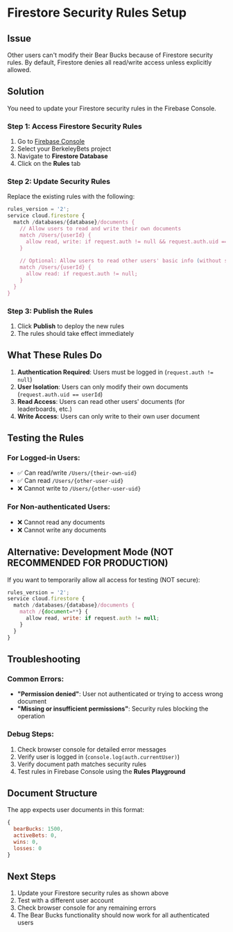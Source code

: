 # Firestore Security Rules Setup

## Issue
Other users can't modify their Bear Bucks because of Firestore security rules. By default, Firestore denies all read/write access unless explicitly allowed.

## Solution
You need to update your Firestore security rules in the Firebase Console.

### Step 1: Access Firestore Security Rules
1. Go to [Firebase Console](https://console.firebase.google.com)
2. Select your BerkeleyBets project
3. Navigate to **Firestore Database**
4. Click on the **Rules** tab

### Step 2: Update Security Rules
Replace the existing rules with the following:

```javascript
rules_version = '2';
service cloud.firestore {
  match /databases/{database}/documents {
    // Allow users to read and write their own documents
    match /Users/{userId} {
      allow read, write: if request.auth != null && request.auth.uid == userId;
    }
    
    // Optional: Allow users to read other users' basic info (without sensitive data)
    match /Users/{userId} {
      allow read: if request.auth != null;
    }
  }
}
```

### Step 3: Publish the Rules
1. Click **Publish** to deploy the new rules
2. The rules should take effect immediately

## What These Rules Do

1. **Authentication Required**: Users must be logged in (`request.auth != null`)
2. **User Isolation**: Users can only modify their own documents (`request.auth.uid == userId`)
3. **Read Access**: Users can read other users' documents (for leaderboards, etc.)
4. **Write Access**: Users can only write to their own user document

## Testing the Rules

### For Logged-in Users:
- ✅ Can read/write `/Users/{their-own-uid}`
- ✅ Can read `/Users/{other-user-uid}` 
- ❌ Cannot write to `/Users/{other-user-uid}`

### For Non-authenticated Users:
- ❌ Cannot read any documents
- ❌ Cannot write any documents

## Alternative: Development Mode (NOT RECOMMENDED FOR PRODUCTION)

If you want to temporarily allow all access for testing (NOT secure):

```javascript
rules_version = '2';
service cloud.firestore {
  match /databases/{database}/documents {
    match /{document=**} {
      allow read, write: if request.auth != null;
    }
  }
}
```

## Troubleshooting

### Common Errors:
- **"Permission denied"**: User not authenticated or trying to access wrong document
- **"Missing or insufficient permissions"**: Security rules blocking the operation

### Debug Steps:
1. Check browser console for detailed error messages
2. Verify user is logged in (`console.log(auth.currentUser)`)
3. Verify document path matches security rules
4. Test rules in Firebase Console using the **Rules Playground**

## Document Structure

The app expects user documents in this format:
```javascript
{
  bearBucks: 1500,
  activeBets: 0,
  wins: 0,
  losses: 0
}
```

## Next Steps

1. Update your Firestore security rules as shown above
2. Test with a different user account
3. Check browser console for any remaining errors
4. The Bear Bucks functionality should now work for all authenticated users